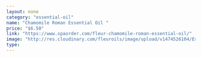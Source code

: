 ```yaml
---
layout: none
category: "essential-oil"
name: "Chamomile Roman Essential Oil "
price: "$6.50"
link: "https://www.spaorder.com/fleur-chamomile-roman-essential-oil/"
image: "http://res.cloudinary.com/fleuroils/image/upload/v1474526104/Essential%20Oil/chamomile.jpg"
type: 
---
```

